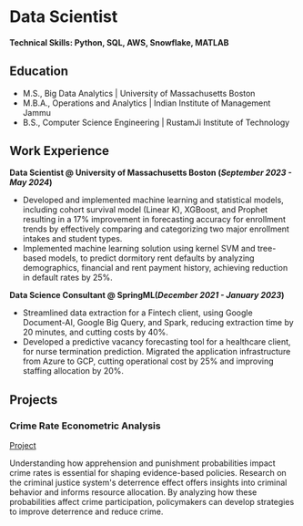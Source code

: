 # Data Scientist

#### Technical Skills: Python, SQL, AWS, Snowflake, MATLAB

## Education								       		
- M.S., Big Data Analytics	| University of Massachusetts Boston       		
- M.B.A., Operations and Analytics | Indian Institute of Management Jammu 
- B.S., Computer Science Engineering | RustamJi Institute of Technology   

## Work Experience
**Data Scientist @ University of Massachusetts Boston  (_September 2023 - May 2024_)**
- Developed and implemented machine learning and statistical models, including cohort survival model (Linear K), XGBoost, and Prophet resulting in a 17% improvement in forecasting accuracy for enrollment trends by effectively comparing and categorizing two major enrollment intakes and student types. 
- Implemented machine learning solution using kernel SVM and tree-based models, to predict dormitory rent defaults by analyzing demographics, financial and rent payment history, achieving reduction in default rates by 25%. 

**Data Science Consultant @ SpringML(_December 2021 - January 2023_)**
- Streamlined data extraction for a Fintech client, using Google Document-AI, Google Big Query, and Spark, reducing extraction time by 20 minutes, and cutting costs by 40%. 
- Developed a predictive vacancy forecasting tool for a healthcare client, for nurse termination prediction. Migrated the application infrastructure from Azure to GCP, cutting operational cost by 25% and improving staffing allocation by 20%. 

## Projects
### Crime Rate Econometric Analysis
[Project](https://github.com/ramangarg007/Crime-Rate-Econometric-Analysis)

Understanding how apprehension and punishment probabilities impact crime rates is essential for shaping evidence-based policies. Research on the criminal justice system's deterrence effect offers insights into criminal behavior and informs resource allocation. By analyzing how these probabilities affect crime participation, policymakers can develop strategies to improve deterrence and reduce crime.
